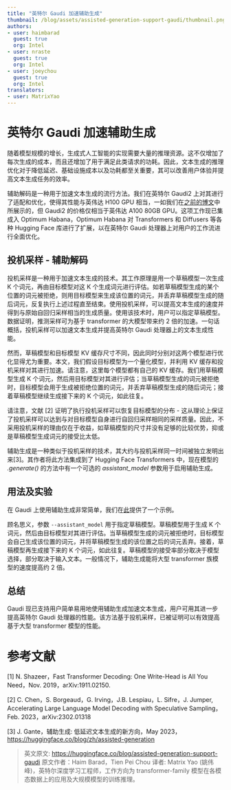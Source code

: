 ```yaml
---
title: "英特尔 Gaudi 加速辅助生成"
thumbnail: /blog/assets/assisted-generation-support-gaudi/thumbnail.png
authors:
- user: haimbarad
  guest: true
  org: Intel
- user: nraste
  guest: true
  org: Intel
- user: joeychou
  guest: true
  org: Intel
translators:
- user: MatrixYao
---
```


# 英特尔 Gaudi 加速辅助生成

随着模型规模的增长，生成式人工智能的实现需要大量的推理资源。这不仅增加了每次生成的成本，而且还增加了用于满足此类请求的功耗。因此，文本生成的推理优化对于降低延迟、基础设施成本以及功耗都至关重要，其可以改善用户体验并提高文本生成任务的效率。

辅助解码是一种用于加速文本生成的流行方法。我们在英特尔 Gaudi2 上对其进行了适配和优化，使得其性能与英伟达 H100 GPU 相当，一如我们在[之前的博文](https://huggingface.co/blog/zh/bridgetower)中所展示的，但 Gaudi2 的价格仅相当于英伟达 A100 80GB GPU。这项工作现已集成入 Optimum Habana，Optimum Habana 对 Transformers 和 Diffusers 等各种 Hugging Face 库进行了扩展，以在英特尔 Gaudi 处理器上对用户的工作流进行全面优化。

## 投机采样 - 辅助解码

投机采样是一种用于加速文本生成的技术。其工作原理是用一个草稿模型一次生成 K 个词元，再由目标模型对这 K 个生成词元进行评估。如若草稿模型生成的某个位置的词元被拒绝，则用目标模型来生成该位置的词元，并丢弃草稿模型生成的随后词元，反复执行上述过程直至结束。使用投机采样，可以提高文本生成的速度并得到与原始自回归采样相当的生成质量。使用该技术时，用户可以指定草稿模型。数据证明，推测采样可为基于 transformer 的大模型带来约 2 倍的加速。一句话概括，投机采样可以加速文本生成并提高英特尔 Gaudi 处理器上的文本生成性能。

然而，草稿模型和目标模型 KV 缓存尺寸不同，因此同时分别对这两个模型进行优化显得尤为重要。本文，我们假设目标模型为一个量化模型，并利用 KV 缓存和投机采样对其进行加速。请注意，这里每个模型都有自己的 KV 缓存。我们用草稿模型生成 K 个词元，然后用目标模型对其进行评估；当草稿模型生成的词元被拒绝时，目标模型会用于生成被拒绝位置的词元，并丢弃草稿模型生成的随后词元；接着草稿模型继续生成接下来的 K 个词元，如此往复。

请注意，文献 [2] 证明了执行投机采样可以恢复目标模型的分布 - 这从理论上保证了投机采样可以达到与对目标模型自身进行自回归采样相同的采样质量。因此，不采用投机采样的理由仅在于收益，如草稿模型的尺寸并没有足够的比较优势，抑或是草稿模型生成词元的接受比太低。

辅助生成是一种类似于投机采样的技术，其大约与投机采样同一时间被独立发明出来[3]。其作者将此方法集成到了 Hugging Face Transformers 中，现在模型的 *.generate()* 的方法中有一个可选的 *assistant_model* 参数用于启用辅助生成。

## 用法及实验

在  Gaudi 上使用辅助生成非常简单，我们在[此](https://github.com/huggingface/optimum-habana/tree/main/examples/text-generation#run-speculative-sampling-on-gaudi)提供了一个示例。

顾名思义，参数 `--assistant_model` 用于指定草稿模型。草稿模型用于生成 K 个词元，然后由目标模型对其进行评估。当草稿模型生成的词元被拒绝时，目标模型会自己生成该位置的词元，并将草稿模型生成的该位置之后的词元丢弃。接着，草稿模型再生成接下来的 K 个词元，如此往复。草稿模型的接受率部分取决于模型选择，部分取决于输入文本。一般情况下，辅助生成能将大型 transformer 族模型的速度提高约 2 倍。

## 总结

Gaudi 现已支持用户简单易用地使用辅助生成加速文本生成，用户可用其进一步提高英特尔 Gaudi 处理器的性能。该方法基于投机采样，已被证明可以有效提高基于大型 transformer 模型的性能。

# 参考文献

[1] N. Shazeer，Fast Transformer Decoding: One Write-Head is All You Need，Nov. 2019，arXiv:1911.02150.

[2] C. Chen，S. Borgeaud，G. Irving，J.B. Lespiau，L. Sifre，J. Jumper, Accelerating Large Language Model Decoding with Speculative Sampling，Feb. 2023，arXiv:2302.01318

[3] J. Gante，辅助生成: 低延迟文本生成的新方向，May 2023，https://huggingface.co/blog/zh/assisted-generation

> 英文原文: <url> https://huggingface.co/blog/assisted-generation-support-gaudi </url>
> 原文作者：Haim Barad，Tien Pei Chou
> 译者: Matrix Yao (姚伟峰)，英特尔深度学习工程师，工作方向为 transformer-family 模型在各模态数据上的应用及大规模模型的训练推理。
